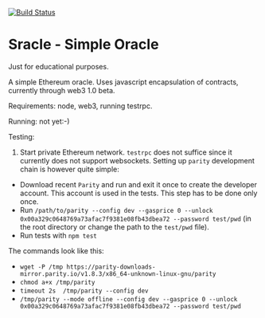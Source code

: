 [![Build Status](https://travis-ci.org/comodoro/sracle.svg?branch=master)](https://travis-ci.org/comodoro/sracle)

# Sracle - Simple Oracle

Just for educational purposes.

A simple Ethereum oracle. Uses javascript encapsulation of contracts, currently
through web3 1.0 beta.

Requirements: node, web3, running testrpc.

Running: not yet:-)

Testing: 

1. Start private Ethereum network. `testrpc` does not suffice since it currently
does not support websockets. Setting up `parity` development chain is however quite simple: 

- Download recent `Parity` and run and exit it once to create the developer account. This account
is used in the tests. This step has to be done only once.
- Run `/path/to/parity --config dev --gasprice 0 --unlock 0x00a329c0648769a73afac7f9381e08fb43dbea72 --password test/pwd` (in the root directory or change the path to the `test/pwd` file).
- Run tests with `npm test`

The commands look like this:

  - `wget -P /tmp https://parity-downloads-mirror.parity.io/v1.8.3/x86_64-unknown-linux-gnu/parity`
  - `chmod a+x /tmp/parity`
  - `timeout 2s  /tmp/parity --config dev`
  - `/tmp/parity --mode offline --config dev --gasprice 0 --unlock 0x00a329c0648769a73afac7f9381e08fb43dbea72 --password test/pwd`
